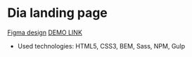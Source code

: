# Dia landing page
  [Figma design](https://www.figma.com/file/vhfzZ7SqWGkMGd5iCDdBCy/Dia-New?node-id=0%3A1)
  [DEMO LINK](https://campari229.github.io/layout_dia/)

  - Used technologies: HTML5, CSS3, BEM, Sass, NPM, Gulp
